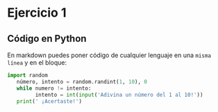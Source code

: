 # Ejercicio 1

## Código en Python

En markdown puedes poner código de cualquier lenguaje en una `misma línea` y en el bloque:

```python 
import random
   número, intento = random.randint(1, 10), 0
   while numero != intento:
         intento = int(input('Adivina un número del 1 al 10!'))
   print(' ¡Acertaste!')
```
